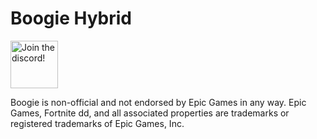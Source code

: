 

# Boogie Hybrid
<a target="_blank" href="discord.gg/HfNfDQnPb6" title="Join our Discord!">
<img draggable="false" src="https://discordapp.com/api/guilds/931381302714855425/widget.png?style=banner2" height="76px" draggable="false" alt="Join the discord!">
</a>

Boogie is non-official and not endorsed by Epic Games in any way.
Epic Games, Fortnite dd, and all associated properties are trademarks or registered trademarks of Epic Games, Inc.
